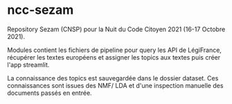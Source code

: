 # ncc-sezam
Repository Sezam (CNSP) pour la Nuit du Code Citoyen 2021 (16-17 Octobre 2021).

Modules contient les fichiers de pipeline pour query les API de LégiFrance, récupérer les textes européens et assigner les topics aux textes puis créer l'app streamlit.

La connaissance des topics est sauvegardée dans le dossier dataset. Ces connaissances sont issues des NMF/ LDA et d'une inspection manuelle des documents passés en entrée.
